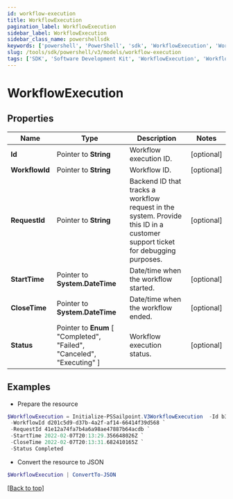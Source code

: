```yaml
---
id: workflow-execution
title: WorkflowExecution
pagination_label: WorkflowExecution
sidebar_label: WorkflowExecution
sidebar_class_name: powershellsdk
keywords: ['powershell', 'PowerShell', 'sdk', 'WorkflowExecution', 'WorkflowExecution'] 
slug: /tools/sdk/powershell/v3/models/workflow-execution
tags: ['SDK', 'Software Development Kit', 'WorkflowExecution', 'WorkflowExecution']
---
```



# WorkflowExecution

## Properties

Name | Type | Description | Notes
------------ | ------------- | ------------- | -------------
**Id** |  Pointer to **String** | Workflow execution ID. | [optional] 
**WorkflowId** |  Pointer to **String** | Workflow ID. | [optional] 
**RequestId** |  Pointer to **String** | Backend ID that tracks a workflow request in the system. Provide this ID in a customer support ticket for debugging purposes. | [optional] 
**StartTime** |  Pointer to **System.DateTime** | Date/time when the workflow started. | [optional] 
**CloseTime** |  Pointer to **System.DateTime** | Date/time when the workflow ended. | [optional] 
**Status** |  Pointer to  **Enum** [  "Completed",    "Failed",    "Canceled",    "Executing" ] | Workflow execution status. | [optional] 

## Examples

- Prepare the resource
```powershell
$WorkflowExecution = Initialize-PSSailpoint.V3WorkflowExecution  -Id b393f4e2-4785-4d7f-ab27-3a6b8ded4c81 `
 -WorkflowId d201c5d9-d37b-4a2f-af14-66414f39d568 `
 -RequestId 41e12a74fa7b4a6a98ae47887b64acdb `
 -StartTime 2022-02-07T20:13:29.356648026Z `
 -CloseTime 2022-02-07T20:13:31.682410165Z `
 -Status Completed
```

- Convert the resource to JSON
```powershell
$WorkflowExecution | ConvertTo-JSON
```


[[Back to top]](#) 

